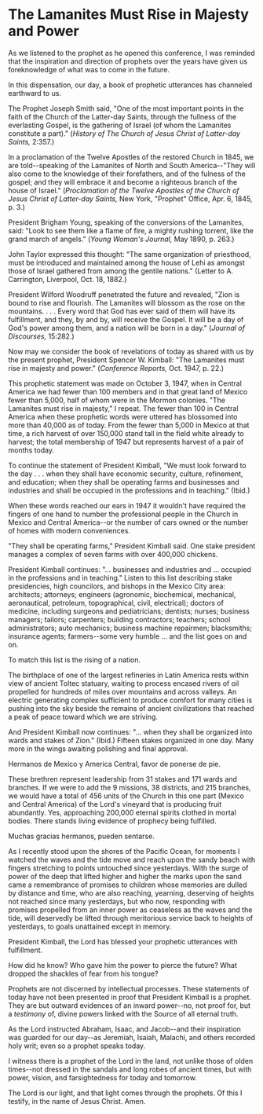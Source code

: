 # The Lamanites Must Rise in Majesty and Power

As we listened to the prophet as he opened this conference, I was reminded
that the inspiration and direction of prophets over the years have given us
foreknowledge of what was to come in the future.

In this dispensation, our day, a book of prophetic utterances has channeled
earthward to us.

The Prophet Joseph Smith said, "One of the most important points in the faith
of the Church of the Latter-day Saints, through the fullness of the
everlasting Gospel, is the gathering of Israel (of whom the Lamanites
constitute a part)." (_History of The Church of Jesus Christ of Latter-day
Saints,_ 2:357.)

In a proclamation of the Twelve Apostles of the restored Church in 1845, we
are told--speaking of the Lamanites of North and South America--"They will
also come to the knowledge of their forefathers, and of the fulness of the
gospel; and they will embrace it and become a righteous branch of the house of
Israel." (_Proclamation of the Twelve Apostles of the Church of Jesus Christ
of Latter-day Saints,_ New York, "Prophet" Office, Apr. 6, 1845, p. 3.)

President Brigham Young, speaking of the conversions of the Lamanites, said:
"Look to see them like a flame of fire, a mighty rushing torrent, like the
grand march of angels." (_Young Woman's Journal,_ May 1890, p. 263.)

John Taylor expressed this thought: "The same organization of priesthood, must
be introduced and maintained among the house of Lehi as amongst those of
Israel gathered from among the gentile nations." (Letter to A. Carrington,
Liverpool, Oct. 18, 1882.)

President Wilford Woodruff penetrated the future and revealed, "Zion is bound
to rise and flourish. The Lamanites will blossom as the rose on the mountains.
. . . Every word that God has ever said of them will have its fulfillment, and
they, by and by, will receive the Gospel. It will be a day of God's power
among them, and a nation will be born in a day." (_Journal of Discourses,_
15:282.)

Now may we consider the book of revelations of today as shared with us by the
present prophet, President Spencer W. Kimball: "The Lamanites must rise in
majesty and power." (_Conference Reports,_ Oct. 1947, p. 22.)

This prophetic statement was made on October 3, 1947, when in Central America
we had fewer than 100 members and in that great land of Mexico fewer than
5,000, half of whom were in the Mormon colonies. "The Lamanites must rise in
majesty," I repeat. The fewer than 100 in Central America when these prophetic
words were uttered has blossomed into more than 40,000 as of today. From the
fewer than 5,000 in Mexico at that time, a rich harvest of over 150,000 stand
tall in the field white already to harvest; the total membership of 1947 but
represents harvest of a pair of months today.

To continue the statement of President Kimball, "We must look forward to the
day . . . when they shall have economic security, culture, refinement, and
education; when they shall be operating farms and businesses and industries
and shall be occupied in the professions and in teaching." (Ibid.)

When these words reached our ears in 1947 it wouldn't have required the
fingers of one hand to number the professional people in the Church in Mexico
and Central America--or the number of cars owned or the number of homes with
modern conveniences.

"They shall be operating farms," President Kimball said. One stake president
manages a complex of seven farms with over 400,000 chickens.

President Kimball continues: "... businesses and industries and ... occupied in
the professions and in teaching." Listen to this list describing stake
presidencies, high councilors, and bishops in the Mexico City area:
architects; attorneys; engineers (agronomic, biochemical, mechanical,
aeronautical, petroleum, topographical, civil, electrical); doctors of
medicine, including surgeons and pediatricians; dentists; nurses; business
managers; tailors; carpenters; building contractors; teachers; school
administrators; auto mechanics; business machine repairmen; blacksmiths;
insurance agents; farmers--some very humble ... and the list goes on and on.

To match this list is the rising of a nation.

The birthplace of one of the largest refineries in Latin America rests within
view of ancient Toltec statuary, waiting to process encased rivers of oil
propelled for hundreds of miles over mountains and across valleys. An electric
generating complex sufficient to produce comfort for many cities is pushing
into the sky beside the remains of ancient civilizations that reached a peak
of peace toward which we are striving.

And President Kimball now continues: "... when they shall be organized into
wards and stakes of Zion." (Ibid.) Fifteen stakes organized in one day. Many
more in the wings awaiting polishing and final approval.

Hermanos de Mexico y America Central, favor de ponerse de pie.

These brethren represent leadership from 31 stakes and 171 wards and branches.
If we were to add the 9 missions, 38 districts, and 215 branches, we would
have a total of 456 units of the Church in this one part (Mexico and Central
America) of the Lord's vineyard that is producing fruit abundantly. Yes,
approaching 200,000 eternal spirits clothed in mortal bodies. There stands
living evidence of prophecy being fulfilled.

Muchas gracias hermanos, pueden sentarse.

As I recently stood upon the shores of the Pacific Ocean, for moments I
watched the waves and the tide move and reach upon the sandy beach with
fingers stretching to points untouched since yesterdays. With the surge of
power of the deep that lifted higher and higher the marks upon the sand came a
remembrance of promises to children whose memories are dulled by distance and
time, who are also reaching, yearning, deserving of heights not reached since
many yesterdays, but who now, responding with promises propelled from an inner
power as ceaseless as the waves and the tide, will deservedly be lifted
through meritorious service back to heights of yesterdays, to goals unattained
except in memory.

President Kimball, the Lord has blessed your prophetic utterances with
fulfillment.

How did he know? Who gave him the power to pierce the future? What dropped the
shackles of fear from his tongue?

Prophets are not discerned by intellectual processes. These statements of
today have not been presented in proof that President Kimball is a prophet.
They are but outward evidences of an inward power--no, not proof for, but a
_testimony_ of, divine powers linked with the Source of all eternal truth.

As the Lord instructed Abraham, Isaac, and Jacob--and their inspiration was
guarded for our day--as Jeremiah, Isaiah, Malachi, and others recorded holy
writ; even so a prophet speaks today.

I witness there is a prophet of the Lord in the land, not unlike those of
olden times--not dressed in the sandals and long robes of ancient times, but
with power, vision, and farsightedness for today and tomorrow.

The Lord is our light, and that light comes through the prophets. Of this I
testify, in the name of Jesus Christ. Amen.


